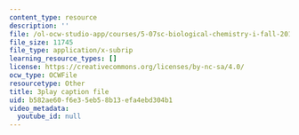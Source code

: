 ```yaml
---
content_type: resource
description: ''
file: /ol-ocw-studio-app/courses/5-07sc-biological-chemistry-i-fall-2013/b582ae60f6e35eb58b13efa4ebd304b1_f-bMQdul6xI.vtt
file_size: 11745
file_type: application/x-subrip
learning_resource_types: []
license: https://creativecommons.org/licenses/by-nc-sa/4.0/
ocw_type: OCWFile
resourcetype: Other
title: 3play caption file
uid: b582ae60-f6e3-5eb5-8b13-efa4ebd304b1
video_metadata:
  youtube_id: null
---
```

